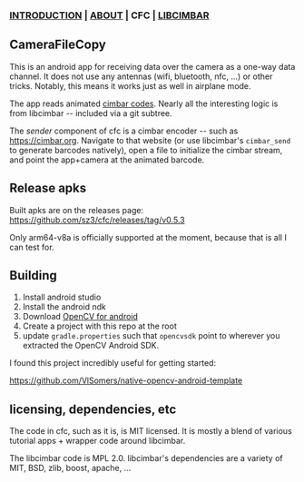 ### [INTRODUCTION](https://github.com/sz3/cimbar) | [ABOUT](https://github.com/sz3/cimbar/blob/master/ABOUT.md) | CFC | [LIBCIMBAR](https://github.com/sz3/libcimbar)

## CameraFileCopy

This is an android app for receiving data over the camera as a one-way data channel. It does not use any antennas (wifi, bluetooth, nfc, ...) or other tricks. Notably, this means it works just as well in airplane mode.

The app reads animated [cimbar codes](https://github.com/sz3/libcimbar). Nearly all the interesting logic is from libcimbar -- included via a git subtree.

The *sender* component of cfc is a cimbar encoder -- such as https://cimbar.org. Navigate to that website (or use libcimbar's `cimbar_send` to generate barcodes natively), open a file to initialize the cimbar stream, and point the app+camera at the animated barcode.

## Release apks

Built apks are on the releases page: https://github.com/sz3/cfc/releases/tag/v0.5.3

Only arm64-v8a is officially supported at the moment, because that is all I can test for.

## Building

1. Install android studio
2. Install the android ndk
3. Download [OpenCV for android](https://github.com/opencv/opencv/releases/download/4.5.0/opencv-4.5.0-android-sdk.zip)
4. Create a project with this repo at the root
5. update `gradle.properties` such that `opencvsdk` point to wherever you extracted the OpenCV Android SDK.

I found this project incredibly useful for getting started:

https://github.com/VlSomers/native-opencv-android-template

## licensing, dependencies, etc

The code in cfc, such as it is, is MIT licensed. It is mostly a blend of various tutorial apps + wrapper code around libcimbar.

The libcimbar code is MPL 2.0. libcimbar's dependencies are a variety of MIT, BSD, zlib, boost, apache, ...

